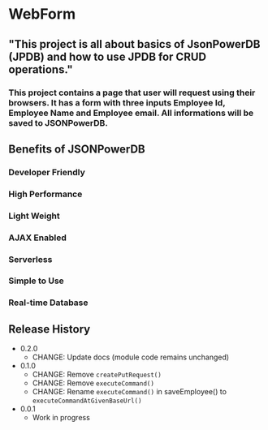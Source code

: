 
# WebForm




## "This project is all about basics of JsonPowerDB (JPDB) and how to use JPDB for CRUD operations." 
### This project contains a page that user will request using their browsers. It has a form with three inputs Employee Id, Employee Name and Employee email. All informations will be saved to JSONPowerDB.





## Benefits of JSONPowerDB

  ### Developer Friendly
  ### High Performance
  ### Light Weight
  ### AJAX Enabled
  ### Serverless
  ### Simple to Use
  ### Real-time Database




## Release History
* 0.2.0
    * CHANGE: Update docs (module code remains unchanged)
* 0.1.0
    * CHANGE: Remove `createPutRequest()`
    * CHANGE: Remove `executeCommand()`
    * CHANGE: Rename `executeCommand()` in saveEmployee() to `executeCommandAtGivenBaseUrl()`
* 0.0.1
    * Work in progress



